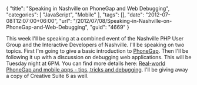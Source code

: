 {
	"title": "Speaking in Nashville on PhoneGap and Web Debugging",
	"categories": [
		"JavaScript",
		"Mobile"
	],
	"tags": [],
	"date": "2012-07-08T12:07:00+06:00",
	"url": "/2012/07/08/Speaking-in-Nashville-on-PhoneGap-and-Web-Debugging",
	"guid": "4669"
}

This week I'll be speaking at a combined event of the Nashville PHP User Group and the Interactive Developers of Nashville. I'll be speaking on two topics. First I'm going to give a basic introduction to <a href="http://www.phonegap.com">PhoneGap</a>. Then I'll be following it up with a discussion on debugging web applications. This will be Tuesday night at 6PM. You can find more details here: <a href="http://www.idofnashville.com/events/68154052/?eventId=68154052&action=detail">Real-world PhoneGap and mobile apps - tips, tricks and debugging</a>. I'll be giving away a copy of Creative Suite 6 as well.